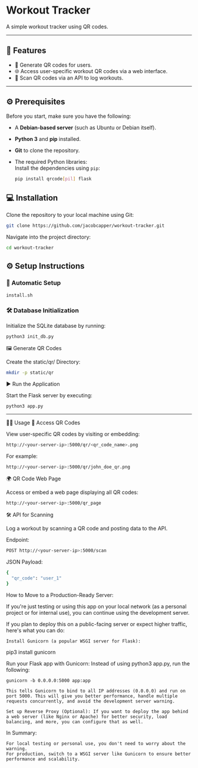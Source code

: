 # Workout Tracker

A simple workout tracker using QR codes.

---

## 🚀 Features
- 📸 Generate QR codes for users.
- 🌐 Access user-specific workout QR codes via a web interface.
- 🔄 Scan QR codes via an API to log workouts.

---
## ⚙️ Prerequisites

Before you start, make sure you have the following:

- A **Debian-based server** (such as Ubuntu or Debian itself).
- **Python 3** and **pip** installed.
- **Git** to clone the repository.
- The required Python libraries:  
  Install the dependencies using `pip`:
  
  ```bash
  pip install qrcode[pil] flask
  ```
## 💻 Installation

Clone the repository to your local machine using Git:

```bash
git clone https://github.com/jacobcapper/workout-tracker.git
```
Navigate into the project directory:
```bash
cd workout-tracker
```

## ⚙️ Setup Instructions

### 🏃 Automatic Setup
```bash
install.sh
```


### 🛠️ Database Initialization
Initialize the SQLite database by running:

```bash
python3 init_db.py
```

🖼️ Generate QR Codes

Create the static/qr/ Directory:
```bash
mkdir -p static/qr
```
▶️ Run the Application

Start the Flask server by executing:

```bash
python3 app.py
```
---
🧑‍💻 Usage
📄 Access QR Codes

View user-specific QR codes by visiting or embedding:
```bash
http://<your-server-ip>:5000/qr/<qr_code_name>.png
```
For example:
```bash
http://<your-server-ip>:5000/qr/john_doe_qr.png
```
🌍 QR Code Web Page

Access or embed a web page displaying all QR codes:
```bash
http://<your-server-ip>:5000/qr_page
```
🛠️ API for Scanning

Log a workout by scanning a QR code and posting data to the API.

Endpoint:
```bash
POST http://<your-server-ip>:5000/scan
```
JSON Payload:
```bash
{
  "qr_code": "user_1"
}
```

How to Move to a Production-Ready Server:

If you're just testing or using this app on your local network (as a personal project or for internal use), you can continue using the development server.

If you plan to deploy this on a public-facing server or expect higher traffic, here's what you can do:

    Install Gunicorn (a popular WSGI server for Flask):

pip3 install gunicorn

Run your Flask app with Gunicorn: Instead of using python3 app.py, run the following:

    gunicorn -b 0.0.0.0:5000 app:app

    This tells Gunicorn to bind to all IP addresses (0.0.0.0) and run on port 5000. This will give you better performance, handle multiple requests concurrently, and avoid the development server warning.

    Set up Reverse Proxy (Optional): If you want to deploy the app behind a web server (like Nginx or Apache) for better security, load balancing, and more, you can configure that as well.

In Summary:

    For local testing or personal use, you don't need to worry about the warning.
    For production, switch to a WSGI server like Gunicorn to ensure better performance and scalability.








